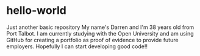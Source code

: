 # hello-world
Just another basic repository
My name's Darren and I'm 38 years old from Port Talbot. I am currently studying with the Open University and am using GitHub for creating a portfolio as proof of evidence to provide future employers.
Hopefully I can start developing good code!!
